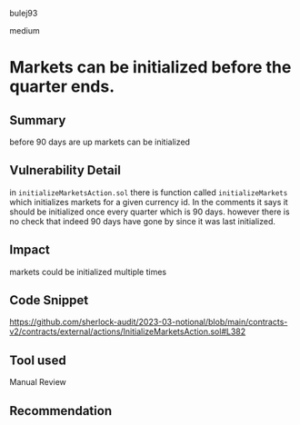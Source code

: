 bulej93

medium

# Markets can be initialized before the quarter ends.

## Summary
before 90 days are up markets can be initialized
## Vulnerability Detail
in `initializeMarketsAction.sol` there is function called `initializeMarkets` which initializes markets for a given currency id. In the comments it says it should be initialized once every quarter which is 90 days. however there is no check that indeed 90 days have gone by since it was last initialized.
## Impact
markets could be initialized multiple times
## Code Snippet
https://github.com/sherlock-audit/2023-03-notional/blob/main/contracts-v2/contracts/external/actions/InitializeMarketsAction.sol#L382
## Tool used

Manual Review

## Recommendation
